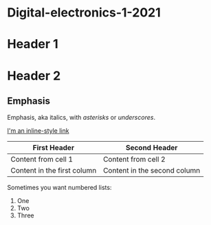 # Digital-electronics-1-2021

# Header 1

# Header 2

## Emphasis

Emphasis, aka italics, with *asterisks* or _underscores_.

[I'm an inline-style link](https://www.google.com)

First Header | Second Header
------------ | -------------
Content from cell 1 | Content from cell 2
Content in the first column | Content in the second column

Sometimes you want numbered lists:

1. One
2. Two
3. Three
